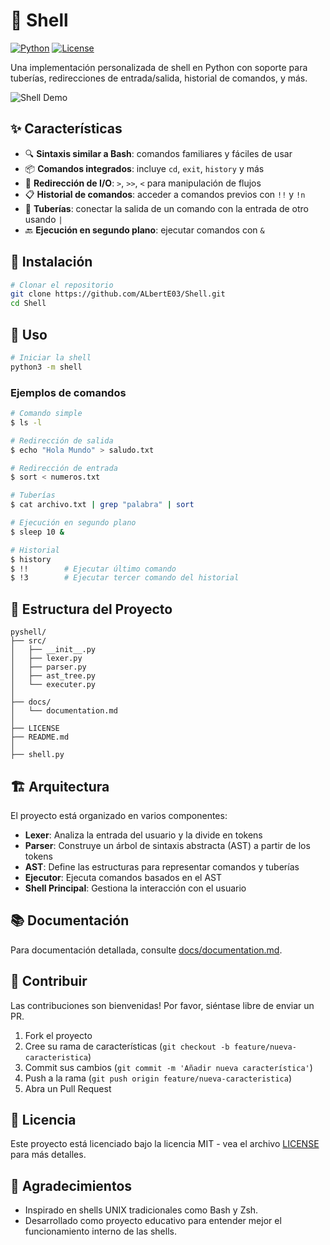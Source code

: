 # 🐚 Shell

[![Python](https://img.shields.io/badge/Python-3.6+-blue.svg)](https://www.python.org/downloads/)
[![License](https://img.shields.io/badge/License-MIT-green.svg)](LICENSE)

Una implementación personalizada de shell en Python con soporte para tuberías, redirecciones de entrada/salida, historial de comandos, y más.

![Shell Demo](https://via.placeholder.com/800x400?text=Shell+Demo)

## ✨ Características

- 🔍 **Sintaxis similar a Bash**: comandos familiares y fáciles de usar
- 📦 **Comandos integrados**: incluye `cd`, `exit`, `history` y más
- 🔄 **Redirección de I/O**: `>`, `>>`, `<` para manipulación de flujos
- 📋 **Historial de comandos**: acceder a comandos previos con `!!` y `!n`
- 🔗 **Tuberías**: conectar la salida de un comando con la entrada de otro usando `|`
- 🔙 **Ejecución en segundo plano**: ejecutar comandos con `&`

## 🚀 Instalación

```bash
# Clonar el repositorio
git clone https://github.com/ALbertE03/Shell.git
cd Shell

```

## 🔧 Uso

```bash
# Iniciar la shell
python3 -m shell
```

### Ejemplos de comandos

```bash
# Comando simple
$ ls -l

# Redirección de salida
$ echo "Hola Mundo" > saludo.txt

# Redirección de entrada
$ sort < numeros.txt

# Tuberías
$ cat archivo.txt | grep "palabra" | sort

# Ejecución en segundo plano
$ sleep 10 &

# Historial
$ history
$ !!        # Ejecutar último comando
$ !3        # Ejecutar tercer comando del historial
```

## 📁 Estructura del Proyecto

```
pyshell/
├── src/                   
│   ├── __init__.py                
│   ├── lexer.py            
│   ├── parser.py           
│   ├── ast_tree.py         
│   └── executer.py         
│
├── docs/                   
│   └── documentation.md    
│
├── LICENSE                 
├── README.md               
│
├── shell.py     
```

## 🏗️ Arquitectura

El proyecto está organizado en varios componentes:

- **Lexer**: Analiza la entrada del usuario y la divide en tokens
- **Parser**: Construye un árbol de sintaxis abstracta (AST) a partir de los tokens
- **AST**: Define las estructuras para representar comandos y tuberías
- **Ejecutor**: Ejecuta comandos basados en el AST
- **Shell Principal**: Gestiona la interacción con el usuario

## 📚 Documentación

Para documentación detallada, consulte [docs/documentation.md](docs/documentation.md).

## 🤝 Contribuir

Las contribuciones son bienvenidas! Por favor, siéntase libre de enviar un PR.

1. Fork el proyecto
2. Cree su rama de características (`git checkout -b feature/nueva-caracteristica`)
3. Commit sus cambios (`git commit -m 'Añadir nueva característica'`)
4. Push a la rama (`git push origin feature/nueva-caracteristica`)
5. Abra un Pull Request

## 📄 Licencia

Este proyecto está licenciado bajo la licencia MIT - vea el archivo [LICENSE](LICENSE) para más detalles.

## 🙏 Agradecimientos

- Inspirado en shells UNIX tradicionales como Bash y Zsh.
- Desarrollado como proyecto educativo para entender mejor el funcionamiento interno de las shells.
